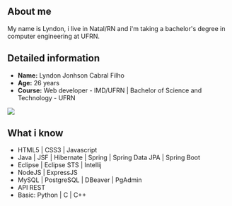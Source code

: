 ## About me

My name is Lyndon, i live in Natal/RN and i'm taking a bachelor's degree in computer engineering at UFRN.

## Detailed information

- **Name:** Lyndon Jonhson Cabral Filho
- **Age:** 26 years
- **Course:** Web developer - IMD/UFRN | Bachelor of Science and Technology - UFRN

<a href="https://www.linkedin.com/in/lyndon-jonhson-75210a201/"><img src="https://img.shields.io/badge/LinkedIn-0077B5?style=for-the-badge&logo=linkedin&logoColor=white"></a>

## What i know 

- HTML5 | CSS3 | Javascript
- Java | JSF | Hibernate | Spring | Spring Data JPA | Spring Boot
- Eclipse | Eclipse STS | Intellij
- NodeJS | ExpressJS
- MySQL | PostgreSQL | DBeaver | PgAdmin
- API REST
- Basic: Python | C | C++
